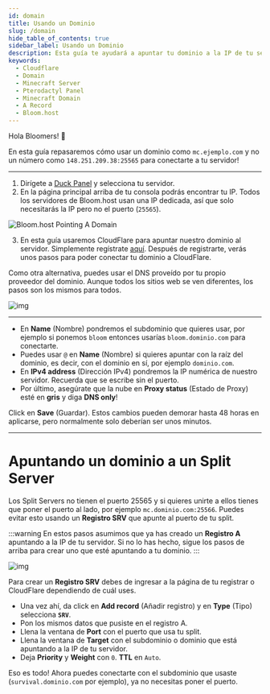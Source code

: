 ```yaml
---
id: domain
title: Usando un Dominio
slug: /domain
hide_table_of_contents: true
sidebar_label: Usando un Dominio
description: Esta guía te ayudará a apuntar tu dominio a la IP de tu servidor de Minecraft.
keywords:
  - Cloudflare
  - Domain
  - Minecraft Server
  - Pterodactyl Panel
  - Minecraft Domain
  - A Record
  - Bloom.host
---
```


Hola Bloomers! 👋 

En esta guía repasaremos cómo usar un dominio como `mc.ejemplo.com` y no un número como `148.251.209.38:25565` para conectarte a tu servidor!

---

1. Dirígete a [Duck Panel](https://mc.bloom.host) y selecciona tu servidor.
2. En la página principal arriba de tu consola podrás encontrar tu IP. Todos los servidores de Bloom.host usan una IP
dedicada, así que solo necesitarás la IP pero no el puerto (`25565`). 

![Bloom.host Pointing A Domain](/imgs/running_a_server/domain/1.png)

3. En esta guía usaremos CloudFlare para apuntar nuestro dominio al servidor. Simplemente regístrate [aquí](https://dash.cloudflare.com/sign-up).
Después de registrarte, verás unos pasos para poder conectar tu dominio a CloudFlare.

Como otra alternativa, puedes usar el DNS proveído por tu propio proveedor del dominio. Aunque todos los sitios web se ven
diferentes, los pasos son los mismos para todos. 

![img](/imgs/running_a_server/domain/2.png)

---

- En **Name** (Nombre) pondremos el subdominio que quieres usar, por ejemplo si ponemos `bloom` entonces usarías `bloom.dominio.com` para conectarte.
- Puedes usar `@` en **Name** (Nombre) si quieres apuntar con la raíz del dominio, es decir, con el dominio en sí, por ejemplo `dominio.com`.
- En **IPv4 address** (Dirección IPv4) pondremos la IP numérica de nuestro servidor. Recuerda que se escribe sin el puerto.
- Por último, asegúrate que la nube en **Proxy status** (Estado de Proxy) esté en **gris** y diga **DNS only**!

Click en **Save** (Guardar). Estos cambios pueden demorar hasta 48 horas en aplicarse, pero normalmente solo deberían ser unos minutos.

---

# Apuntando un dominio a un Split Server

Los Split Servers no tienen el puerto 25565 y si quieres unirte a ellos tienes que poner el puerto al lado, por ejemplo
`mc.dominio.com:25566`. Puedes evitar esto usando un **Registro SRV** que apunte al puerto de tu split.

:::warning
En estos pasos asumimos que ya has creado un **Registro A** apuntando a la IP de tu servidor. Si no lo has hecho,
sigue los pasos de arriba para crear uno que esté apuntando a tu dominio.
:::

![img](/imgs/running_a_server/domain/3.png)

Para crear un **Registro SRV** debes de ingresar a la página de tu registrar o CloudFlare dependiendo de cuál uses. 
- Una vez ahí, da click en **Add record** (Añadir registro) y en **Type** (Tipo) selecciona **`SRV`**.
- Pon los mismos datos que pusiste en el registro A. 
- Llena la ventana de **Port** con el puerto que usa tu split.
- Llena la ventana de **Target** con el subdominio o dominio que está apuntando a la IP de tu servidor.
- Deja **Priority** y **Weight** con `0`. **TTL** en `Auto`.

Eso es todo! Ahora puedes conectarte con el subdominio que usaste (`survival.dominio.com` por ejemplo), ya no necesitas poner el puerto.
